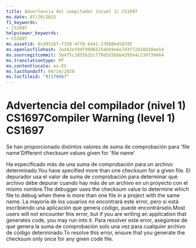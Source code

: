 ```yaml
---
title: Advertencia del compilador (nivel 1) CS1697
ms.date: 07/20/2015
f1_keywords:
- CS1697
helpviewer_keywords:
- CS1697
ms.assetid: 0cd931b7-f358-4ff0-b441-27668645d7d5
ms.openlocfilehash: 2ad42efddf9696525deb9e6e7d3f72d18d20ee5d
ms.sourcegitcommit: 5b475c1855b32cf78d2d1bbb4295e4c236f39464
ms.translationtype: MT
ms.contentlocale: es-ES
ms.lasthandoff: 09/24/2020
ms.locfileid: "91170667"
---
```

# <a name="compiler-warning-level-1-cs1697"></a><span data-ttu-id="d03bd-102">Advertencia del compilador (nivel 1) CS1697</span><span class="sxs-lookup"><span data-stu-id="d03bd-102">Compiler Warning (level 1) CS1697</span></span>

<span data-ttu-id="d03bd-103">Se han proporcionado distintos valores de suma de comprobación para 'file name'</span><span class="sxs-lookup"><span data-stu-id="d03bd-103">Different checksum values given for 'file name'</span></span>  
  
 <span data-ttu-id="d03bd-104">Ha especificado más de una suma de comprobación para un archivo determinado.</span><span class="sxs-lookup"><span data-stu-id="d03bd-104">You have specified more than one checksum for a given file.</span></span> <span data-ttu-id="d03bd-105">El depurador usa el valor de suma de comprobación para determinar qué archivo debe depurar cuando hay más de un archivo en un proyecto con el mismo nombre.</span><span class="sxs-lookup"><span data-stu-id="d03bd-105">The debugger uses the checksum value to determine which file to debug when there is more than one file in a project with the same name.</span></span> <span data-ttu-id="d03bd-106">La mayoría de los usuarios no encontrará este error, pero si está escribiendo una aplicación que genera código, puede encontrárselo.</span><span class="sxs-lookup"><span data-stu-id="d03bd-106">Most users will not encounter this error, but if you are writing an application that generates code, you may run into it.</span></span> <span data-ttu-id="d03bd-107">Para resolver este error, asegúrese de que genera la suma de comprobación solo una vez para cualquier archivo de código determinado.</span><span class="sxs-lookup"><span data-stu-id="d03bd-107">To resolve this error, ensure that you generate the checksum only once for any given code file.</span></span>
